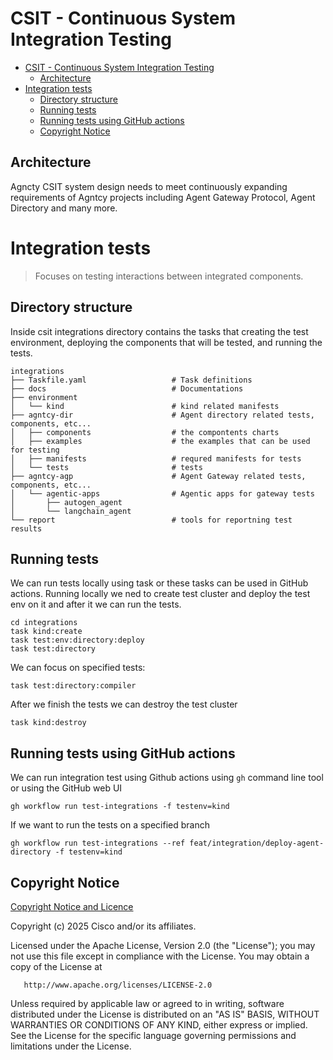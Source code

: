 # CSIT - Continuous System Integration Testing

- [CSIT - Continuous System Integration Testing](#csit---continuous-system-integration-testing)
  - [Architecture](#architecture)
- [Integration tests](#integration-tests)
  - [Directory structure](#directory-structure)
  - [Running tests](#running-tests)
  - [Running tests using GitHub actions](#running-tests-using-github-actions)
  - [Copyright Notice](#copyright-notice)

## Architecture

Agncty CSIT system design needs to meet continuously expanding requirements of
Agntcy projects including Agent Gateway Protocol, Agent Directory and many more.


# Integration tests

> Focuses on testing interactions between integrated components.

## Directory structure

Inside csit integrations directory contains the tasks that creating the test
environment, deploying the components that will be tested, and running the tests.

```
integrations
├── Taskfile.yaml                   # Task definitions
├── docs                            # Documentations
├── environment
│   └── kind                        # kind related manifests
├── agntcy-dir                      # Agent directory related tests, components, etc...
│   ├── components                  # the compontents charts
│   ├── examples                    # the examples that can be used for testing
│   ├── manifests                   # requred manifests for tests
│   └── tests                       # tests
├── agntcy-agp                      # Agent Gateway related tests, components, etc...
│   └── agentic-apps                # Agentic apps for gateway tests
│       ├── autogen_agent
│       └── langchain_agent
└── report                          # tools for reportning test results
```

## Running tests

We can run tests locally using task or these tasks can be used in GitHub actions.
Running locally we ned to create test cluster and deploy the test env on it and after it we can run the tests.

```
cd integrations
task kind:create
task test:env:directory:deploy
task test:directory
```

We can focus on specified tests:
```
task test:directory:compiler
```

After we finish the tests we can destroy the test cluster
```
task kind:destroy
```


## Running tests using GitHub actions

We can run integration test using Github actions using `gh` command line tool or using the GitHub web UI

```
gh workflow run test-integrations -f testenv=kind
```

If we want to run the tests on a specified branch

```
gh workflow run test-integrations --ref feat/integration/deploy-agent-directory -f testenv=kind
```

## Copyright Notice

[Copyright Notice and Licence](./LICENSE.md)

Copyright (c) 2025 Cisco and/or its affiliates.

Licensed under the Apache License, Version 2.0 (the "License");
you may not use this file except in compliance with the License.
You may obtain a copy of the License at

       http://www.apache.org/licenses/LICENSE-2.0

Unless required by applicable law or agreed to in writing, software
distributed under the License is distributed on an "AS IS" BASIS,
WITHOUT WARRANTIES OR CONDITIONS OF ANY KIND, either express or implied.
See the License for the specific language governing permissions and
limitations under the License.